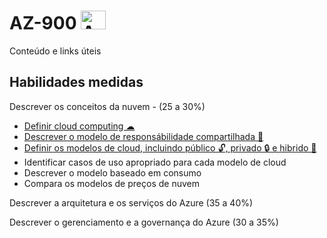 # AZ-900 <img alt="Azure" height="30" width="40" src="https://cdn.jsdelivr.net/gh/devicons/devicon/icons/azure/azure-original.svg" />
Conteúdo e links úteis

## Habilidades medidas
Descrever os conceitos da nuvem - (25 a 30%) 
* <a href="https://github.com/ofabiobatista/AZ-900/blob/main/conceitosDaNuvem.md"> Definir cloud computing ☁ </a>
* <a href="https://github.com/ofabiobatista/AZ-900/blob/main/modeloResponsabilidadeCompartilhada.md"> Descrever o modelo de responsábilidade compartilhada 🤝 </a>
* <a href="https://github.com/ofabiobatista/AZ-900/blob/main/modelosCloud.md"> Definir os modelos de cloud, incluindo público 🔓, privado 🔒 e hibrido 🔀 </a>
* Identificar casos de uso apropriado para cada modelo de cloud
* Descrever o modelo baseado em consumo
* Compara os modelos de preços de nuvem

Descrever a arquitetura e os serviços do Azure (35 a 40%)

Descrever o gerenciamento e a governança do Azure (30 a 35%)
